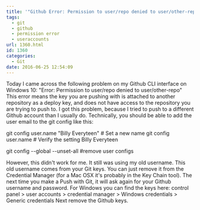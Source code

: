 ```yaml
---
title: '"Github Error: Permission to user/repo denied to user/other-repo"'
tags:
  - git
  - github
  - permission error
  - useraccounts
url: 1360.html
id: 1360
categories:
  - Git
date: 2016-06-25 12:54:09
---
```


Today I came across the following problem on my Github CLI interface on Windows 10: "Error: Permission to user/repo denied to user/other-repo" This error means the key you are pushing with is attached to another repository as a deploy key, and does not have access to the repository you are trying to push to. I got this problem, because I tried to push to a different Github account than I usually do. Technically, you should be able to add the user email to the git config like this:

git config user.name "Billy Everyteen"
\# Set a new name
git config user.name
\# Verify the setting
Billy Everyteen


git config --global --unset-all
#remove user configs

However, this didn't work for me. It still was using my old username. This old username comes from your Git keys. You can just remove it from the Credential Manager (for a Mac OSX it's probably in the Key Chain tool). The next time you make a Push with Git, it will ask again for your Github username and password. For Windows you can find the keys here: control panel > user accounts > credential manager > Windows credentials > Generic credentials Next remove the Github keys.